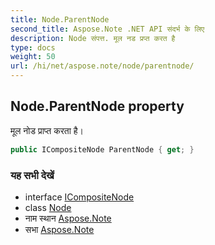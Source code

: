 ```yaml
---
title: Node.ParentNode
second_title: Aspose.Note .NET API संदर्भ के लिए
description: Node संपत्त. मूल नड प्रप्त करत है
type: docs
weight: 50
url: /hi/net/aspose.note/node/parentnode/
---
```

## Node.ParentNode property

मूल नोड प्राप्त करता है।

```csharp
public ICompositeNode ParentNode { get; }
```

### यह सभी देखें

* interface [ICompositeNode](../../icompositenode/)
* class [Node](../)
* नाम स्थान [Aspose.Note](../../node/)
* सभा [Aspose.Note](../../../)


